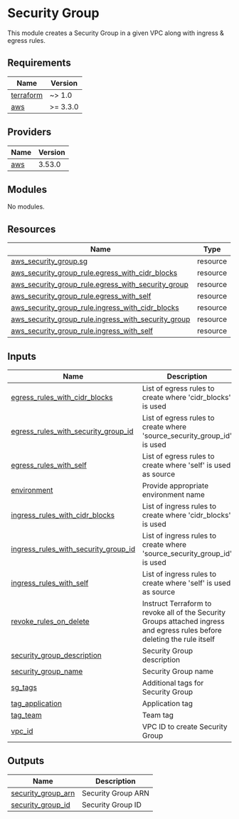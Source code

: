 # Security Group

This module creates a Security Group in a given VPC along with ingress & egress rules.

## Requirements

| Name | Version |
|------|---------|
| <a name="requirement_terraform"></a> [terraform](#requirement\_terraform) | ~> 1.0 |
| <a name="requirement_aws"></a> [aws](#requirement\_aws) | >= 3.3.0 |

## Providers

| Name | Version |
|------|---------|
| <a name="provider_aws"></a> [aws](#provider\_aws) | 3.53.0 |

## Modules

No modules.

## Resources

| Name | Type |
|------|------|
| [aws_security_group.sg](https://registry.terraform.io/providers/hashicorp/aws/latest/docs/resources/security_group) | resource |
| [aws_security_group_rule.egress_with_cidr_blocks](https://registry.terraform.io/providers/hashicorp/aws/latest/docs/resources/security_group_rule) | resource |
| [aws_security_group_rule.egress_with_security_group](https://registry.terraform.io/providers/hashicorp/aws/latest/docs/resources/security_group_rule) | resource |
| [aws_security_group_rule.egress_with_self](https://registry.terraform.io/providers/hashicorp/aws/latest/docs/resources/security_group_rule) | resource |
| [aws_security_group_rule.ingress_with_cidr_blocks](https://registry.terraform.io/providers/hashicorp/aws/latest/docs/resources/security_group_rule) | resource |
| [aws_security_group_rule.ingress_with_security_group](https://registry.terraform.io/providers/hashicorp/aws/latest/docs/resources/security_group_rule) | resource |
| [aws_security_group_rule.ingress_with_self](https://registry.terraform.io/providers/hashicorp/aws/latest/docs/resources/security_group_rule) | resource |

## Inputs

| Name | Description | Type | Default | Required |
|------|-------------|------|---------|:--------:|
| <a name="input_egress_rules_with_cidr_blocks"></a> [egress\_rules\_with\_cidr\_blocks](#input\_egress\_rules\_with\_cidr\_blocks) | List of egress rules to create where 'cidr\_blocks' is used | `list(map(string))` | `[]` | no |
| <a name="input_egress_rules_with_security_group_id"></a> [egress\_rules\_with\_security\_group\_id](#input\_egress\_rules\_with\_security\_group\_id) | List of egress rules to create where 'source\_security\_group\_id' is used | `list(map(string))` | `[]` | no |
| <a name="input_egress_rules_with_self"></a> [egress\_rules\_with\_self](#input\_egress\_rules\_with\_self) | List of egress rules to create where 'self' is used as source | `list(map(string))` | `[]` | no |
| <a name="input_environment"></a> [environment](#input\_environment) | Provide appropriate environment name | `string` | n/a | yes |
| <a name="input_ingress_rules_with_cidr_blocks"></a> [ingress\_rules\_with\_cidr\_blocks](#input\_ingress\_rules\_with\_cidr\_blocks) | List of ingress rules to create where 'cidr\_blocks' is used | `list(map(string))` | `[]` | no |
| <a name="input_ingress_rules_with_security_group_id"></a> [ingress\_rules\_with\_security\_group\_id](#input\_ingress\_rules\_with\_security\_group\_id) | List of ingress rules to create where 'source\_security\_group\_id' is used | `list(map(string))` | `[]` | no |
| <a name="input_ingress_rules_with_self"></a> [ingress\_rules\_with\_self](#input\_ingress\_rules\_with\_self) | List of ingress rules to create where 'self' is used as source | `list(map(string))` | `[]` | no |
| <a name="input_revoke_rules_on_delete"></a> [revoke\_rules\_on\_delete](#input\_revoke\_rules\_on\_delete) | Instruct Terraform to revoke all of the Security Groups attached ingress and egress rules before deleting the rule itself | `bool` | `false` | no |
| <a name="input_security_group_description"></a> [security\_group\_description](#input\_security\_group\_description) | Security Group description | `string` | n/a | yes |
| <a name="input_security_group_name"></a> [security\_group\_name](#input\_security\_group\_name) | Security Group name | `string` | n/a | yes |
| <a name="input_sg_tags"></a> [sg\_tags](#input\_sg\_tags) | Additional tags for Security Group | `map(string)` | `{}` | no |
| <a name="input_tag_application"></a> [tag\_application](#input\_tag\_application) | Application tag | `string` | n/a | yes |
| <a name="input_tag_team"></a> [tag\_team](#input\_tag\_team) | Team tag | `string` | n/a | yes |
| <a name="input_vpc_id"></a> [vpc\_id](#input\_vpc\_id) | VPC ID to create Security Group | `string` | n/a | yes |

## Outputs

| Name | Description |
|------|-------------|
| <a name="output_security_group_arn"></a> [security\_group\_arn](#output\_security\_group\_arn) | Security Group ARN |
| <a name="output_security_group_id"></a> [security\_group\_id](#output\_security\_group\_id) | Security Group ID |
